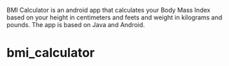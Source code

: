 BMI Calculator is an android app that calculates your Body Mass Index based on your height in centimeters and feets and weight in kilograms and pounds.
The app is based on Java and Android.
# bmi_calculator
